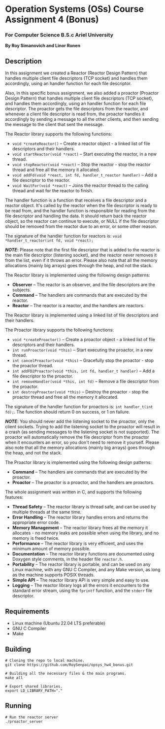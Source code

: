 # Operation Systems (OSs) Course Assignment 4 (Bonus)

### For Computer Science B.S.c Ariel University

**By Roy Simanovich and Linor Ronen**

## Description
In this assignment we created a Reactor (Reactor Design Pattern) that handles multiple client file descriptors (TCP socket)
and handles them accordingly, using an handler function for each file descriptor.

Also, in this specific bonus assignment, we also added a proactor (Proactor Design Pattern) that handles
multiple client file descriptors (TCP socket), and handles them accordingly, using an handler function
for each file descriptor. The proactor gets the file descriptors from the reactor, and whenever a
client file descriptor is read from, the proactor handles it accordingly by sending a message to all
the other clients, and then sending the message to the client that sent the message.

The Reactor library supports the following functions:
* `void *createReactor()` – Create a reactor object - a linked list of file descriptors and their handlers.
* `void startReactor(void *react)` – Start executing the reactor, in a new thread. 
* `void stopReactor(void *react)` – Stop the reactor - stop the reactor thread and free all the memory it allocated.
* `void addFd(void *react, int fd, handler_t_reactor handler)` – Add a file descriptor to the reactor.
* `void WaitFor(void *react)` – Joins the reactor thread to the calling thread and wait for the reactor to finish.

The handler function is a function that receives a file descriptor and a reactor object. It's called by the reactor when the file descriptor
is ready to be read from, and the handler function is responsible for reading from the file descriptor and handling the data. It should
return back the reactor object, so the reactor can continue to execute, or NULL if the file descriptor should be removed from the
reactor due to an error, or some other reason.

The signature of the handler function for reactors is: ```void *handler_t_reactor(int fd, void *react);```

**_NOTE_:** Please note that the first file descriptor that is added to the reactor is the main file descriptor (listening socket),
and the reactor never removes it from the list, even if it throws an error. Please also note that all the memory allocations
(mainly big arrays) goes through the heap, and not the stack.

The Reactor library is implemented using the following design patterns:
* **Observer** – The reactor is an observer, and the file descriptors are the subjects.
* **Command** – The handlers are commands that are executed by the reactor.
* **Reactor** – The reactor is a reactor, and the handlers are reactors.

The Reactor library is implemented using a linked list of file descriptors and their handlers.

The Proactor library supports the following functions:
* `void *createProactor()` – Create a proactor object - a linked list of file descriptors and their handlers.
* `int runProactor(void *this)` – Start executing the proactor, in a new thread.
* `int cancelProactor(void *this)` – Gracefully stop the proactor - stop the proactor thread.
* `int addFD2Proactor(void *this, int fd, handler_t handler)` – Add a file descriptor to the proactor.
* `int removeHandler(void *this, int fd)` – Remove a file descriptor from the proactor.
* `int destroyProactor(void *this)` – Destroy the proactor - stop the proactor thread and free all the memory it allocated.

The signature of the handler function for proactors is: ```int handler_t(int fd);```. The function should return 0 on success, or 1 on failure.

**_NOTE_:** You should never add the listening socket to the proactor, only the client sockets. Trying to add the listening socket to
the proactor will result in a crash (as sending messages to the listening socket is not supported). The proactor will
automatically remove the file descriptor from the proactor when it encounters an error, so you don't need to remove it
yourself. Please also note that all the memory allocations (mainly big arrays) goes through the heap, and not the stack.

The Proactor library is implemented using the following design patterns:
* **Command** – The handlers are commands that are executed by the proactor.
* **Proactor** – The proactor is a proactor, and the handlers are proactors.

The whole assignment was written in C, and supports the following features:
* **Thread Safety** – The reactor library is thread safe, and can be used by multiple threads at the same time.
* **Error Handling** – The reactor library handles errors and returns the appropriate error code.
* **Memory Management** – The reactor library frees all the memory it allocates - no memory leaks are possible when using the library, and no memory is freed twice.
* **Performance** – The reactor library is very efficient, and uses the minimum amount of memory possible.
* **Documentation** – The reactor library functions are documented using Doxygen style comments, in the header file `reactor.h`.
* **Portability** – The reactor library is portable, and can be used on any Linux machine, with any GNU C Compiler, and any Make version, as long as the machine supports POSIX threads.
* **Simple API** – The reactor library API is very simple and easy to use.
* **Logging** – The reactor library logs all the errors it encounters to the standard error stream, using the `fprintf` function, and the `stderr` file descriptor.


## Requirements
* Linux machine (Ubuntu 22.04 LTS preferable)
* GNU C Compiler
* Make

## Building
```
# Cloning the repo to local machine.
git clone https://github.com/RoySenpai/opsys_hw4_bonus.git

# Building all the necessary files & the main programs.
make all

# Export shared libraries.
export LD_LIBRARY_PATH="."
```

## Running
```
# Run the reactor server
./proactor_server
```